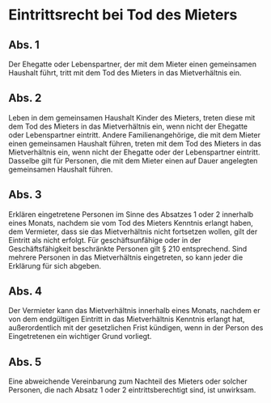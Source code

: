 # Eintrittsrecht bei Tod des Mieters



## Abs. 1

 Der Ehegatte oder Lebenspartner, der mit dem Mieter einen gemeinsamen Haushalt führt, tritt mit dem Tod des Mieters in das Mietverhältnis ein.

## Abs. 2

 Leben in dem gemeinsamen Haushalt Kinder des Mieters, treten diese mit dem Tod des Mieters in das Mietverhältnis ein, wenn nicht der Ehegatte oder Lebenspartner eintritt. Andere Familienangehörige, die mit dem Mieter einen gemeinsamen Haushalt führen, treten mit dem Tod des Mieters in das Mietverhältnis ein, wenn nicht der Ehegatte oder der Lebenspartner eintritt. Dasselbe gilt für Personen, die mit dem Mieter einen auf Dauer angelegten gemeinsamen Haushalt führen.

## Abs. 3

 Erklären eingetretene Personen im Sinne des Absatzes 1 oder 2 innerhalb eines Monats, nachdem sie vom Tod des Mieters Kenntnis erlangt haben, dem Vermieter, dass sie das Mietverhältnis nicht fortsetzen wollen, gilt der Eintritt als nicht erfolgt. Für geschäftsunfähige oder in der Geschäftsfähigkeit beschränkte Personen gilt § 210 entsprechend. Sind mehrere Personen in das Mietverhältnis eingetreten, so kann jeder die Erklärung für sich abgeben.

## Abs. 4

 Der Vermieter kann das Mietverhältnis innerhalb eines Monats, nachdem er von dem endgültigen Eintritt in das Mietverhältnis Kenntnis erlangt hat, außerordentlich mit der gesetzlichen Frist kündigen, wenn in der Person des Eingetretenen ein wichtiger Grund vorliegt.

## Abs. 5

 Eine abweichende Vereinbarung zum Nachteil des Mieters oder solcher Personen, die nach Absatz 1 oder 2 eintrittsberechtigt sind, ist unwirksam. 

